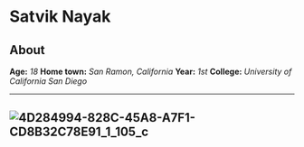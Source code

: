 # Satvik Nayak

## About

**Age:**  *18*
**Home town:** *San Ramon, California*
**Year:** *1st* 
**College:** *University of California San Diego* 

---
![4D284994-828C-45A8-A7F1-CD8B32C78E91_1_105_c](https://github.com/SatvikN/cse15l-lab-reports/assets/108087443/94751f62-1ad3-4029-bcf2-64b409e99405)
---
